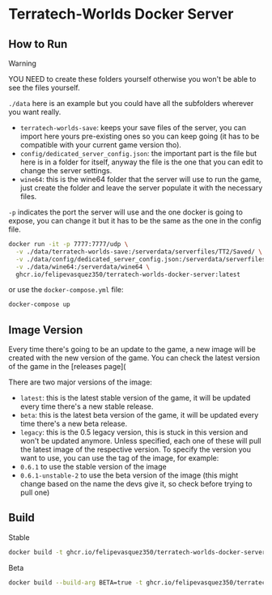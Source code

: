 # Terratech-Worlds Docker Server

## How to Run

>[!WARNING]
>YOU NEED to create these folders yourself otherwise you won't be able to see the files yourself.

`./data` here is an example but you could have all the subfolders wherever you want really.

- `terratech-worlds-save`: keeps your save files of the server, you can import here yours pre-existing ones so you can keep going (it has to be compatible with your current game version tho).
- `config/dedicated_server_config.json`: the important part is the file but here is in a folder for itself, anyway the file is the one that you can edit to change the server settings.
- `wine64`: this is the wine64 folder that the server will use to run the game, just create the folder and leave the server populate it with the necessary files.

`-p` indicates the port the server will use and the one docker is going to expose, you can change it but it has to be the same as the one in the config file.

```bash
docker run -it -p 7777:7777/udp \
  -v ./data/terratech-worlds-save:/serverdata/serverfiles/TT2/Saved/ \
  -v ./data/config/dedicated_server_config.json:/serverdata/serverfiles/dedicated_server_config.json:ro \
  -v ./data/wine64:/serverdata/wine64 \
  ghcr.io/felipevasquez350/terratech-worlds-docker-server:latest
```

or use the `docker-compose.yml` file:

```bash
docker-compose up
```

## Image Version
Every time there's going to be an update to the game, a new image will be created with the new version of the game. You can check the latest version of the game in the [releases page](

There are two major versions of the image:
- `latest`: this is the latest stable version of the game, it will be updated every time there's a new stable release.
- `beta`: this is the latest beta version of the game, it will be updated every time there's a new beta release.
- `legacy`: this is the 0.5 legacy version, this is stuck in this version and won't be updated anymore.
Unless specified, each one of these will pull the latest image of the respective version.
To specify the version you want to use, you can use the tag of the image, for example:
- `0.6.1` to use the stable version of the image
- `0.6.1-unstable-2` to use the beta version of the image (this might change based on the name the devs give it, so check before trying to pull one)

## Build

Stable
```bash
docker build -t ghcr.io/felipevasquez350/terratech-worlds-docker-server:latest .
```

Beta
```bash
docker build --build-arg BETA=true -t ghcr.io/felipevasquez350/terratech-worlds-docker-server:beta .
```
